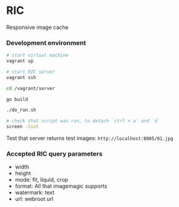 # RIC
Responsive image cache


### Development environment
```bash
# start virtual machine
vagrant up

# start RIC server
vagrant ssh

cd /vagrant/server

go build

./do_run.sh

# check that script was run, to detach `ctrl + a` and `d`
screen -list
```

Test that server returns test images:
`http://localhost:8005/01.jpg`

### Accepted RIC query parameters

* width
* height
* mode: fit, liquid, crop
* format: All that imagemagic supports
* watermark: text
* url: webroot url
